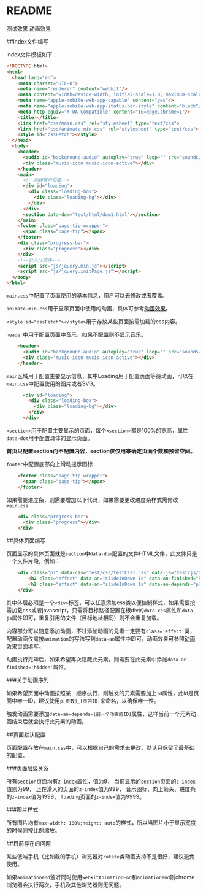 # README

[测试效果](http://flandre.github.io/Link-prefetch/index.html)    [动画效果](https://flandre.github.io/animate.css/)

##index文件编写

index文件模板如下：

```HTML
<!DOCTYPE html>
<html>
  <head lang="en">
    <meta charset="UTF-8">
    <meta name="renderer" content="webkit"/>
    <meta content="width=device-width, initial-scale=1.0, maximum-scale=1.0, user-scalable=no" name="viewport"/>
    <meta name="apple-mobile-web-app-capable" content="yes"/>
    <meta name="apple-mobile-web-app-status-bar-style" content="black"/>
    <meta http-equiv="X-UA-Compatible" content="IE=edge,chrome=1"/>
    <title></title>
    <link href="css/main.css" rel="stylesheet" type="text/css">
    <link href="css/animate.min.css" rel="stylesheet" type="text/css">
    <style id="cssFetch"></style>
  </head>
  <body>
    <header>
      <audio id="background-audio" autoplay="true" loop="" src="sounds/background.mp3"></audio>
      <div class="music-icon music-icon-active"></div>
    </header>
    <main>
      <!--创建等待页面-->
      <div id="loading">
        <div class="loading-box">
          <div class="loading-bg"></div>
        </div>
      </div>
      <section data-dom="test/html/dom1.html"></section>
    </main>
    <footer class="page-tip-wrapper">
      <span class="page-tip"></span>
    </footer>
    <div class="progress-bar">
      <div class="progress"></div>
    </div>
    <!--引入js文件-->
    <script src="js/jquery.min.js"></script>
    <script src="js/jquery.initPage.js"></script>
  </body>
</html>

```

`main.css`中配置了页面使用的基本信息，用户可以去修改或者覆盖。

`animate.min.css`用于显示页面中使用的动画，具体可参考[动画效果](https://flandre.github.io/animate.css/)。

`<style id="cssFetch"></style>`用于存放某些页面按需加载的css内容。

`header`中用于配置页面中音乐，如果不配置则不显示音乐。

```HTML
    <header>
      <audio id="background-audio" autoplay="true" loop="" src="sounds/background.mp3"></audio>
      <div class="music-icon music-icon-active"></div>
    </header>
```

`main`区域用于配置主要显示信息，其中Loading用于配置页面等待动画，可以在`main.css`中配置使用的图片或者SVG。

```HTML
      <div id="loading">
        <div class="loading-box">
          <div class="loading-bg"></div>
        </div>
      </div>
```

`<section>`用于配置主要显示的页面，每个`<section>`都是100%的宽高，属性`data-dom`用于配置具体的显示页面。

**首页只配置section而不配置内容，section仅仅用来确定页面个数和预留空间。**

`footer`中配置底部向上滑动提示图标

```HTML
    <footer class="page-tip-wrapper">
      <span class="page-tip"></span>
    </footer>
```

如果需要进度条，则需要增加以下代码，如果需要更改进度条样式需修改`main.css`

```HTML
    <div class="progress-bar">
      <div class="progress"></div>
    </div>
```

##具体页面编写

页面显示的具体页面就是`section`中`data-dom`配置的文件HTML文件，此文件只是一个文件片段，例如：

```HTML
	<div class="p1" data-css="test/css/testCss1.css" data-js="test/js/testJs1.js">
	    <h2 class="effect" data-an="slideInDown 1s" data-an-finished="hidden" id="p3_1">实例文本</h2>
	    <h2 class="effect" data-an="slideInDown 1s" data-an-depends="p3_1" id="p3_2" style="top:0;">实例文本</h2>
	</div>
```

其中外层必须是一个`<div>`标签，可以任意添加css类以便控制样式，如果需要按需加载css或者javascript，只需将目标路径配置在根div的`data-css`属性和`data-js`属性即可，重复引用的文件（目标地址相同）则不会重复加载。

内容部分可以随意添加动画，不过添加动画的元素一定要有`class='effect'`类，配置动画仅需按`animation`的写法写到`data-an`属性中即可，动画效果可参照[动画效果](https://flandre.github.io/animate.css/)页面填写。

动画执行完毕后，如果希望再次隐藏此元素，则需要在此元素中添加`data-an-finished='hidden'`属性。

###关于动画序列

如果希望页面中动画按照某一顺序执行，则触发的元素需要加上`id`属性，此id是页面中唯一ID，建议使用`p[页数]_[页内ID]`来命名，以确保唯一性。

触发动画需要添加`data-an-depends=[前一个动画的ID]`属性，这样当前一个元素动画结束后就会执行此元素的动画。

##页面默认配置

页面配置存放在`main.css`中，可以根据自己的需求去更改，默认只保留了最基础的配置。

###页面层级关系

所有`section`页面均有`z-index`属性，值为9，
当前显示的`section`页面的`z-index`值则为99，
正在滑入的页面的`z-index`值为999，
音乐图标、向上箭头、进度条的`z-index`值为1999，
`loading`页面的`z-index`值为9999。

###图片样式

所有图片均有`max-width: 100%;height: auto`的样式，所以当图片小于显示宽度的时候则按比例缩放。

##目前存在的问题

某些低端手机（比如我的手机）浏览器对`rotate`类动画支持不是很好，建议避免使用。

如果`animationend`监听同时使用`webkitAnimationEnd`和`animationend`则chrome浏览器会执行两次，手机及其他浏览器则无问题。
